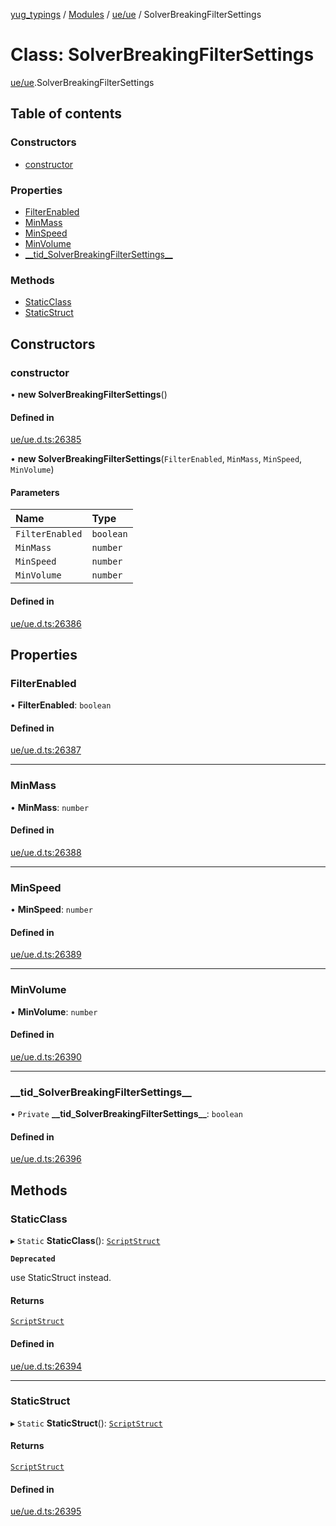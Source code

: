 [yug_typings](../README.md) / [Modules](../modules.md) / [ue/ue](../modules/ue_ue.md) / SolverBreakingFilterSettings

# Class: SolverBreakingFilterSettings

[ue/ue](../modules/ue_ue.md).SolverBreakingFilterSettings

## Table of contents

### Constructors

- [constructor](ue_ue.SolverBreakingFilterSettings.md#constructor)

### Properties

- [FilterEnabled](ue_ue.SolverBreakingFilterSettings.md#filterenabled)
- [MinMass](ue_ue.SolverBreakingFilterSettings.md#minmass)
- [MinSpeed](ue_ue.SolverBreakingFilterSettings.md#minspeed)
- [MinVolume](ue_ue.SolverBreakingFilterSettings.md#minvolume)
- [\_\_tid\_SolverBreakingFilterSettings\_\_](ue_ue.SolverBreakingFilterSettings.md#__tid_solverbreakingfiltersettings__)

### Methods

- [StaticClass](ue_ue.SolverBreakingFilterSettings.md#staticclass)
- [StaticStruct](ue_ue.SolverBreakingFilterSettings.md#staticstruct)

## Constructors

### constructor

• **new SolverBreakingFilterSettings**()

#### Defined in

[ue/ue.d.ts:26385](https://github.com/YugMetaverse/yug_typings/blob/b7d9b19/ue/ue.d.ts#L26385)

• **new SolverBreakingFilterSettings**(`FilterEnabled`, `MinMass`, `MinSpeed`, `MinVolume`)

#### Parameters

| Name | Type |
| :------ | :------ |
| `FilterEnabled` | `boolean` |
| `MinMass` | `number` |
| `MinSpeed` | `number` |
| `MinVolume` | `number` |

#### Defined in

[ue/ue.d.ts:26386](https://github.com/YugMetaverse/yug_typings/blob/b7d9b19/ue/ue.d.ts#L26386)

## Properties

### FilterEnabled

• **FilterEnabled**: `boolean`

#### Defined in

[ue/ue.d.ts:26387](https://github.com/YugMetaverse/yug_typings/blob/b7d9b19/ue/ue.d.ts#L26387)

___

### MinMass

• **MinMass**: `number`

#### Defined in

[ue/ue.d.ts:26388](https://github.com/YugMetaverse/yug_typings/blob/b7d9b19/ue/ue.d.ts#L26388)

___

### MinSpeed

• **MinSpeed**: `number`

#### Defined in

[ue/ue.d.ts:26389](https://github.com/YugMetaverse/yug_typings/blob/b7d9b19/ue/ue.d.ts#L26389)

___

### MinVolume

• **MinVolume**: `number`

#### Defined in

[ue/ue.d.ts:26390](https://github.com/YugMetaverse/yug_typings/blob/b7d9b19/ue/ue.d.ts#L26390)

___

### \_\_tid\_SolverBreakingFilterSettings\_\_

• `Private` **\_\_tid\_SolverBreakingFilterSettings\_\_**: `boolean`

#### Defined in

[ue/ue.d.ts:26396](https://github.com/YugMetaverse/yug_typings/blob/b7d9b19/ue/ue.d.ts#L26396)

## Methods

### StaticClass

▸ `Static` **StaticClass**(): [`ScriptStruct`](ue_ue.ScriptStruct.md)

**`Deprecated`**

use StaticStruct instead.

#### Returns

[`ScriptStruct`](ue_ue.ScriptStruct.md)

#### Defined in

[ue/ue.d.ts:26394](https://github.com/YugMetaverse/yug_typings/blob/b7d9b19/ue/ue.d.ts#L26394)

___

### StaticStruct

▸ `Static` **StaticStruct**(): [`ScriptStruct`](ue_ue.ScriptStruct.md)

#### Returns

[`ScriptStruct`](ue_ue.ScriptStruct.md)

#### Defined in

[ue/ue.d.ts:26395](https://github.com/YugMetaverse/yug_typings/blob/b7d9b19/ue/ue.d.ts#L26395)
